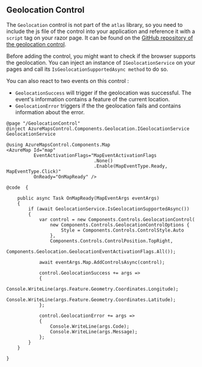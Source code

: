 ## Geolocation Control

The `Geolocation` control is not part of the `atlas` library, so you need to include the js file of the control into your application and reference it with a `script` tag on your razor page. It can be found on the [GitHub repository of the geolocation control](https://github.com/Azure-Samples/azure-maps-geolocation-control).

Before adding the control, you might want to check if the browser supports the geolocation. You can inject an instance of `IGeolocationService` on your pages and call its `IsGeolocationSupportedAsync method` to do so.

You can also react to two events on this control : 

- `GeolocationSuccess` will trigger if the geolocation was successful. The event's information contains a feature of the current location.
- `GeolocationError` triggers if the the geolocation fails and contains information about the error.

```
@page "/GeolocationControl"
@inject AzureMapsControl.Components.Geolocation.IGeolocationService GeolocationService

@using AzureMapsControl.Components.Map
<AzureMap Id="map"
          EventActivationFlags="MapEventActivationFlags
                                .None()
                                .Enable(MapEventType.Ready, MapEventType.Click)"
          OnReady="OnMapReady" />

@code  {

    public async Task OnMapReady(MapEventArgs eventArgs)
    {
        if (await GeolocationService.IsGeolocationSupportedAsync())
        {
            var control = new Components.Controls.GeolocationControl(
                new Components.Controls.GeolocationControlOptions {
                    Style = Components.Controls.ControlStyle.Auto
                },
                Components.Controls.ControlPosition.TopRight, 
                Components.Geolocation.GeolocationEventActivationFlags.All());

            await eventArgs.Map.AddControlsAsync(control);

            control.GeolocationSuccess += args =>
            {
                Console.WriteLine(args.Feature.Geometry.Coordinates.Longitude);
                Console.WriteLine(args.Feature.Geometry.Coordinates.Latitude);
            };

            control.GeolocationError += args =>
            {
                Console.WriteLine(args.Code);
                Console.WriteLine(args.Message);
            };
        }
    }

}
```